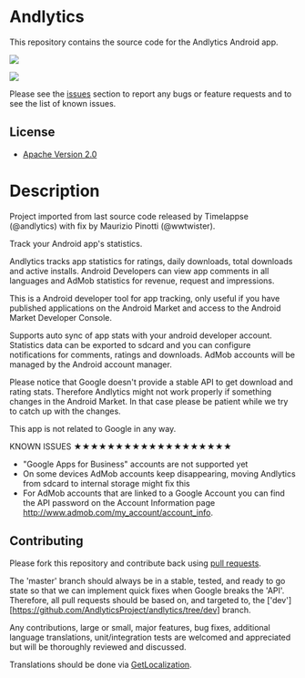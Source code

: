 # Andlytics

This repository contains the source code for the Andlytics Android app.

<a href="https://play.google.com/store/apps/details?id=com.github.andlyticsproject" alt="Download from Google Play">
  <img src="http://www.android.com/images/brand/android_app_on_play_large.png">
</a>

![](https://lh5.ggpht.com/JDnsEh2VNGczlyjtratJ68nxMlnYAgCo0-pcqhuGYzUmRcZqhzzvZ0Li4KjJ7fhHmU9W=w705)

Please see the [issues](https://github.com/AndlyticsProject/andlytics/issues) section to
report any bugs or feature requests and to see the list of known issues.

## License

* [Apache Version 2.0](http://www.apache.org/licenses/LICENSE-2.0.html)

# Description

Project imported from last source code released by Timelappse (@andlytics) with fix by Maurizio Pinotti (@wwtwister).

Track your Android app's statistics.

Andlytics tracks app statistics for ratings, daily downloads, total downloads and active installs. Android Developers can view app comments in all languages and AdMob statistics for revenue, request and impressions.

This is a Android developer tool for app tracking, only useful if you have published applications on the Android Market and access to the Android Market Developer Console.

Supports auto sync of app stats with your android developer account. Statistics data can be exported to sdcard and you can configure notifications for comments, ratings and downloads. AdMob accounts will be managed by the Android account manager.

Please notice that Google doesn't provide a stable API to get download and rating stats. Therefore Andlytics might not work properly if something changes in the Android Market. In that case please be patient while we try to catch up with the changes.

This app is not related to Google in any way.

KNOWN ISSUES
★★★★★★★★★★★★★★★★★★★
- "Google Apps for Business" accounts are not supported yet
- On some devices AdMob accounts keep disappearing, moving Andlytics from sdcard to internal storage might fix this
- For AdMob accounts that are linked to a Google Account you can find the API password on the Account Information page http://www.admob.com/my_account/account_info.

## Contributing

Please fork this repository and contribute back using
[pull requests](https://github.com/AndlyticsProject/andlytics/pulls).

The 'master' branch should always be in a stable, tested, and ready to go state so that we can implement quick fixes when Google breaks the 'API'. Therefore, all pull requests should be based on, and targeted to, the ['dev'][https://github.com/AndlyticsProject/andlytics/tree/dev] branch.

Any contributions, large or small, major features, bug fixes, additional language translations, 
unit/integration tests are welcomed and appreciated but will be thoroughly reviewed and discussed.

Translations should be done via [GetLocalization](http://www.getlocalization.com/andlyticsproject/).